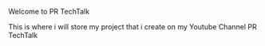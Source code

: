 Welcome to PR TechTalk

This is where i will store my project that i create on my Youtube Channel PR TechTalk

